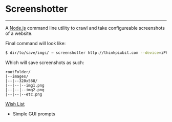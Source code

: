 # Screenshotter
-----
A [Node.js](http://nodejs.org) command line utility to crawl and take configureable screenshots of a website.

Final command will look like:
```bash
$ dir/to/save/imgs/ → screenshotter http://thinkpixbit.com --device=iPhone5s --verbose
```
Which will save screenshots as such:
```
rootFolder/
|--images/
|--|--320x568/
|--|--|--img1.png
|--|--|--img2.png
|--|--|--etc.png
```
<u>Wish List</u>
+ Simple GUI prompts

